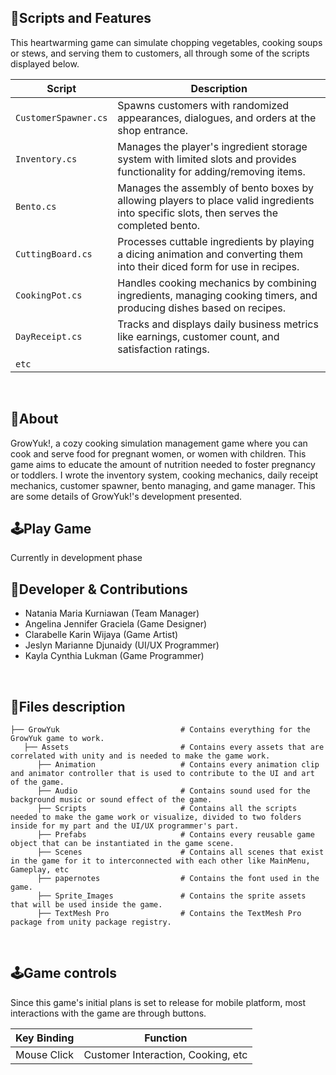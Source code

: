 <!-- <table>
  <tr>
    <td align="left" width="50%">
      <img width="100%" alt="gif1" src="">
    </td>
    <td align="right" width="50%">
      <img width="100%" alt="gif2" src="">
    </td>
  </tr>
</table>

<p align="center">
  <img width="100%" alt="gif3" src="">
</p> -->

##  📜Scripts and Features

This heartwarming game can simulate chopping vegetables, cooking soups or stews, and serving them to customers, all through some of the scripts displayed below.

|  Script       | Description                                                  |
| ------------------- | ------------------------------------------------------------ |
| `CustomerSpawner.cs` | Spawns customers with randomized appearances, dialogues, and orders at the shop entrance. |
| `Inventory.cs` | Manages the player's ingredient storage system with limited slots and provides functionality for adding/removing items. |
| `Bento.cs`  | Manages the assembly of bento boxes by allowing players to place valid ingredients into specific slots, then serves the completed bento. |
| `CuttingBoard.cs`  | Processes cuttable ingredients by playing a dicing animation and converting them into their diced form for use in recipes. |
| `CookingPot.cs`  | Handles cooking mechanics by combining ingredients, managing cooking timers, and producing dishes based on recipes. |
| `DayReceipt.cs`  | Tracks and displays daily business metrics like earnings, customer count, and satisfaction ratings. |
| `etc`  | |

<br>


## 🔴About
GrowYuk!, a cozy cooking simulation management game where you can cook and serve food for pregnant women, or women with children. This game aims to educate the amount of nutrition needed to foster pregnancy or toddlers. I wrote the inventory system, cooking mechanics, daily receipt mechanics, customer spawner, bento managing, and game manager. This are some details of GrowYuk!'s development presented.
<br>

## 🕹️Play Game
Currently in development phase
<br>

## 👤Developer & Contributions
- Natania Maria Kurniawan (Team Manager)
- Angelina Jennifer Graciela (Game Designer)
- Clarabelle Karin Wijaya (Game Artist)
- Jeslyn Marianne Djunaidy (UI/UX Programmer)
- Kayla Cynthia Lukman (Game Programmer)
<br>

## 📂Files description

```
├── GrowYuk                           # Contains everything for the GrowYuk game to work.
   ├── Assets                         # Contains every assets that are correlated with unity and is needed to make the game work.
      ├── Animation                   # Contains every animation clip and animator controller that is used to contribute to the UI and art of the game.
      ├── Audio                       # Contains sound used for the background music or sound effect of the game.
      ├── Scripts                     # Contains all the scripts needed to make the game work or visualize, divided to two folders inside for my part and the UI/UX programmer's part.
      ├── Prefabs                     # Contains every reusable game object that can be instantiated in the game scene.
      ├── Scenes                      # Contains all scenes that exist in the game for it to interconnected with each other like MainMenu, Gameplay, etc
      ├── papernotes                  # Contains the font used in the game.
      ├── Sprite_Images               # Contains the sprite assets that will be used inside the game.
      ├── TextMesh Pro                # Contains the TextMesh Pro package from unity package registry.
```
      

<br>

## 🕹️Game controls

Since this game's initial plans is set to release for mobile platform, most interactions with the game are through buttons.

| Key Binding       | Function          |
| ----------------- | ----------------- |
| Mouse Click             | Customer Interaction, Cooking, etc              |

<br>

